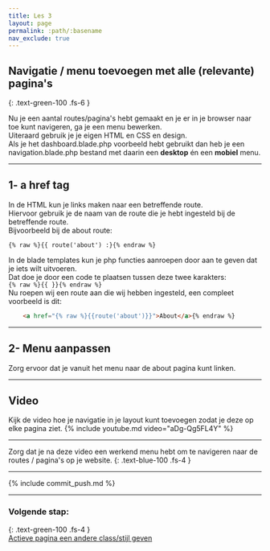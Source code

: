 ```yaml
---
title: Les 3
layout: page
permalink: :path/:basename
nav_exclude: true
---
```


## Navigatie / menu toevoegen met alle (relevante) pagina's
{: .text-green-100 .fs-6 }

Nu je een aantal routes/pagina's hebt gemaakt en je er in je browser naar toe kunt navigeren, ga je een menu bewerken.  
Uiteraard gebruik je je eigen HTML en CSS en design.  
Als je het dashboard.blade.php voorbeeld hebt gebruikt dan heb je een navigation.blade.php bestand met daarin een **desktop** én een **mobiel** menu.

---
## 1- a href tag
In de HTML kun je links maken naar een betreffende route.  
Hiervoor gebruik je de naam van de route die je hebt ingesteld bij de betreffende route.  
Bijvoorbeeld bij de about route: 
```
{% raw %}{{ route('about') :}{% endraw %}
```
In de blade templates kun je php functies aanroepen door aan te geven dat je iets wilt uitvoeren.  
Dat doe je door een code te plaatsen tussen deze twee karakters:  
`{% raw %}{{ }}{% endraw %}`  
Nu roepen wij een route aan die wij hebben ingesteld, een compleet voorbeeld is dit:
```html
    <a href="{% raw %}{{route('about')}}">About</a>{% endraw %}
```

---
## 2- Menu aanpassen
Zorg ervoor dat je vanuit het menu naar de about pagina kunt linken.

---
## Video
Kijk de video hoe je navigatie in je layout kunt toevoegen zodat je deze op elke pagina ziet.
{% include youtube.md video="aDg-Qg5FL4Y" %}

---

Zorg dat je na deze video een werkend menu hebt om te navigeren naar de routes / pagina's op je website.
{: .text-blue-100 .fs-4 }

---

{% include commit_push.md %}

---
### Volgende stap:
{: .text-green-100 .fs-4 }  
[Actieve pagina een andere class/stijl geven](active-route)


